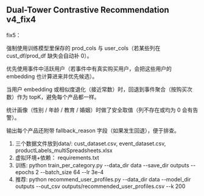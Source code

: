 Dual-Tower Contrastive Recommendation v4_fix4
--------------------------------------------------

fix5：

强制使用训练模型里保存的 prod_cols 与 user_cols（若某些列在 cust_df/prod_df 缺失会自动补 0）。

优先使用事件中活跃用户（若事件中有真实购买用户，会把这些用户的 embedding 也计算进来并优先候选）。

当用户 embedding 或相似度退化（接近常数）时，回退到事件聚合（按购买次数）作为 topK，避免每个产品都一样。

统计画像（性别 / 年龄 / 教育 / 婚姻）时做了安全取值（列不存在或均为 0 会有告警）。

输出每个产品还附带 fallback_reason 字段（如果发生回退），便于排查。

1. 三个数据文件放到data/: cust_dataset.csv, event_dataset.csv, productLabels_multiSpreadsheets.xlsx
2. 虚拟环境+依赖： requirements.txt
3. 训练:
   python train_per_category.py --data_dir data --save_dir outputs --epochs 2 --batch_size 64 --lr 3e-4
4. 推荐:
   python recommend_user_profiles.py --data_dir data --model_dir outputs --out_csv outputs/recommended_user_profiles.csv --k 200

